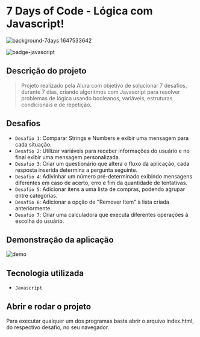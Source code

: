# 7 Days of Code - Lógica com Javascript!

![background-7days 1647533642](https://user-images.githubusercontent.com/65188266/180886780-c7133ffb-dfe5-4834-a866-f63e3a18e75c.svg)

![badge-javascript](https://img.shields.io/badge/-javascript-yellow)

## Descrição do projeto
> Projeto realizado pela Alura com objetivo de solucionar 7 desafios, durante 7 dias, criando algoritmos com Javascript para resolver problemas de lógica usando booleanos, variáveis, estruturas condicionais e de repetição.

##  Desafios
- `Desafio 1`: Comparar Strings e Numbers e exibir uma mensagem para cada situação.
- `Desafio 2`: Utilizar variáveis para receber informações do usuário e no final exibir uma mensagem personalizada.
- `Desafio 3`: Criar um questionário que altera o fluxo da aplicação, cada resposta inserida determina a pergunta seguinte.
- `Desafio 4`: Adivinhar um número pré-determinado exibindo mensagens diferentes em caso de acerto, erro e fim da quantidade de tentativas.
- `Desafio 5`: Adicionar itens a uma lista de compras, podendo agrupar entre categorias.
- `Desafio 6`: Adicionar a opção de "Remover Item" à lista criada anteriormente.
- `Desafio 7`: Criar uma calculadora que executa diferentes operações à escolha do usuário.

## Demonstração da aplicação

![demo](https://user-images.githubusercontent.com/65188266/182004198-2ca1ec62-ec2c-4c0f-b351-cedc302d40f6.gif)

## Tecnologia utilizada
- `Javascript`

## Abrir e rodar o projeto
Para executar qualquer um dos programas basta abrir o arquivo index.html, do respectivo desafio, no seu navegador.
